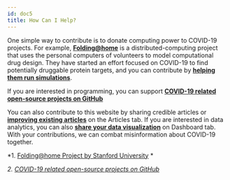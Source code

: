 ```yaml
---
id: doc5
title: How Can I Help?
---
```


One simple way to contribute is to donate computing power to COVID-19 projects. For example, [**Folding@home**](https://foldingathome.org/) is a distributed-computing project that uses the personal computers of volunteers to model computational drug design. They have started an effort focused on COVID-19 to find potentially druggable protein targets, and you can contribute by [**helping them run simulations**](https://foldingathome.org/covid19/).

If you are interested in programming, you can support [**COVID-19 related open-source projects on GitHub**](https://github.blog/2020-03-23-open-collaboration-on-covid-19/)

You can also contribute to this website by sharing credible articles or [**improving existing articles**](add2.md) on the Articles tab. If you are interested in data analytics, you can also [**share your data visualization**](add1.md) on Dashboard tab. With your contributions, we can combat misinformation about COVID-19 together.


*1. [Folding@home Project by Stanford University](https://foldingathome.org/) *

*2. [COVID-19 related open-source projects on GitHub](https://github.blog/2020-03-23-open-collaboration-on-covid-19/)*
